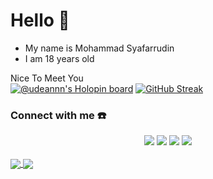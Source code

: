# Hello 👋
- My name is Mohammad Syafarrudin
- I am 18 years old

Nice To Meet You
<br>
[![@udeannn's Holopin board](https://holopin.me/udeannn)](https://holopin.io/@udeannn)
[![GitHub Streak](https://streak-stats.demolab.com?user=udeannn&theme=dark&card_width=1030)](https://git.io/streak-stats)

### Connect with me ☎️
<div align="center">
 <a href="https://www.facebook.com/udin.aryansah.7" target="_blank"><img src="https://img.shields.io/badge/Facebook-000000?&style=for-the-badge&logo=facebook&logoColor=white"></a>
 <a href="https://github.com/udeannn" target="_blank"><img src="https://img.shields.io/badge/GitHub-000000?&style=for-the-badge&logo=github&logoColor=white"></a>  
 <a href="https://t.me/Udean123" target="_blank"><img src="https://img.shields.io/badge/Telegram-000000?&style=for-the-badge&logo=telegram&logoColor=white"></a>  
 <a href="https://www.instagram.com/udin_aryansah_123/" target="_blank"><img src="https://img.shields.io/badge/Instagram-000000?style=for-the-badge&logo=instagram&logoColor=white"></a>  
</div>
<br>
<a href="https://github.com/udeannn">
  <img align="center" src="https://github-readme-stats.vercel.app/api?username=udeannn&count_private=true&show_icons=true&theme=chartreuse-dark" />
</a>
<a href="https://github.com/udeannn">
  <img align="center" src="https://github-readme-stats.vercel.app/api/top-langs/?username=udeannn&layout=compact&theme=chartreuse-dark&langs_count=8" />
</a>






